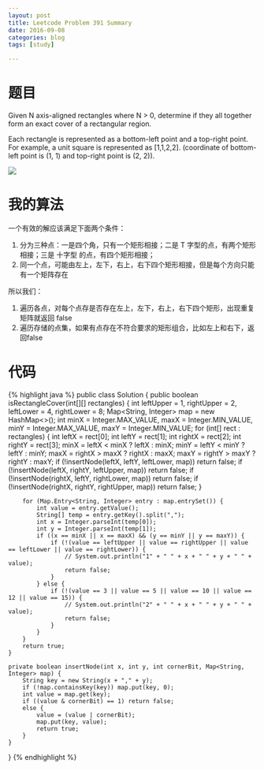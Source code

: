 ```yaml
---
layout: post
title: Leetcode Problem 391 Summary
date: 2016-09-08
categories: blog
tags: [study]

---
```


# 题目

Given N axis-aligned rectangles where N > 0, determine if they all together form an exact cover of a rectangular region.

Each rectangle is represented as a bottom-left point and a top-right point. For example, a unit square is represented as [1,1,2,2]. (coordinate of bottom-left point is (1, 1) and top-right point is (2, 2)).

![](https://lisencn11.github.io/img/problem391.png)

# 我的算法

一个有效的解应该满足下面两个条件：

1. 分为三种点：一是四个角，只有一个矩形相接；二是 T 字型的点，有两个矩形相接；三是 十字型 的点，有四个矩形相接；
2. 同一个点，可能由左上，左下，右上，右下四个矩形相接，但是每个方向只能有一个矩阵存在

所以我们：

1. 遍历各点，对每个点存是否存在左上，左下，右上，右下四个矩形，出现重复矩阵就返回 false
2. 遍历存储的点集，如果有点存在不符合要求的矩形组合，比如左上和右下，返回false

# 代码

{% highlight java %}
public class Solution {
    public boolean isRectangleCover(int[][] rectangles) {
        int leftUpper = 1, rightUpper = 2, leftLower = 4, rightLower = 8;
        Map<String, Integer> map = new HashMap<>();
        int minX = Integer.MAX_VALUE, maxX = Integer.MIN_VALUE, minY = Integer.MAX_VALUE, maxY = Integer.MIN_VALUE;
        for (int[] rect : rectangles) {
            int leftX = rect[0];
            int leftY = rect[1];
            int rightX = rect[2];
            int rightY = rect[3];
            minX = leftX < minX ? leftX : minX;
            minY = leftY < minY ? leftY : minY;
            maxX = rightX > maxX ? rightX : maxX;
            maxY = rightY > maxY ? rightY : maxY;
            if (!insertNode(leftX, leftY, leftLower, map)) return false;
            if (!insertNode(leftX, rightY, leftUpper, map)) return false;
            if (!insertNode(rightX, leftY, rightLower, map)) return false;
            if (!insertNode(rightX, rightY, rightUpper, map)) return false;
        }
        
        for (Map.Entry<String, Integer> entry : map.entrySet()) {
            int value = entry.getValue();
            String[] temp = entry.getKey().split(",");
            int x = Integer.parseInt(temp[0]);
            int y = Integer.parseInt(temp[1]);
            if ((x == minX || x == maxX) && (y == minY || y == maxY)) {
                if (!(value == leftUpper || value == rightUpper || value == leftLower || value == rightLower)) {
                    // System.out.println("1" + " " + x + " " + y + " " + value);
                    return false;
                }
            } else {
                if (!(value == 3 || value == 5 || value == 10 || value == 12 || value == 15)) {
                    // System.out.println("2" + " " + x + " " + y + " " + value);
                    return false;
                }
            }
        }
        return true;
    }
    
    private boolean insertNode(int x, int y, int cornerBit, Map<String, Integer> map) {
        String key = new String(x + "," + y);
        if (!map.containsKey(key)) map.put(key, 0);
        int value = map.get(key);
        if ((value & cornerBit) == 1) return false;
        else {
            value = (value | cornerBit);
            map.put(key, value);
            return true;
        }
    }
}
{% endhighlight %}